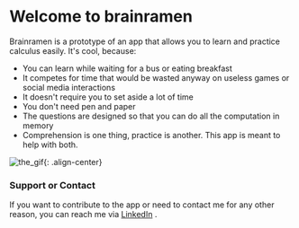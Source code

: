 # Welcome to brainramen

Brainramen is a prototype of an app that allows you to learn and practice calculus easily.
It's cool, because:
- You can learn while waiting for a bus or eating breakfast
- It competes for time that would be wasted anyway on useless games or social media interactions
- It doesn't require you to set aside a lot of time
- You don't need pen and paper
- The questions are designed so that you can do all the computation in memory
- Comprehension is one thing, practice is another. This app is meant to help with both.

![the_gif](/assets/gifs/demo_emotes.gif){: .align-center}

### Support or Contact

If you want to contribute to the app or need to contact me for any other reason, you can reach me via [LinkedIn](https://www.linkedin.com/in/filip-drapejkowski-77715972/) .
